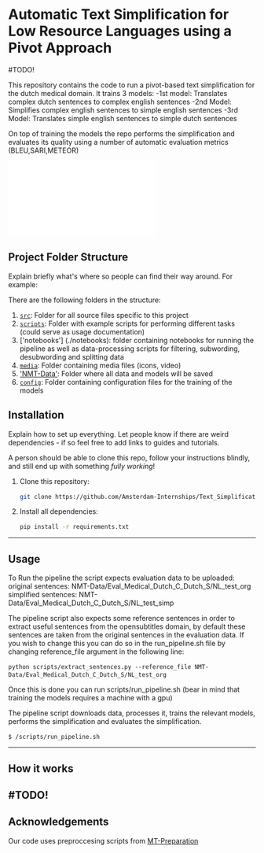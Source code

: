 # Automatic Text Simplification for Low Resource Languages using a Pivot Approach
#TODO! 

This repository contains the code to run a pivot-based text simplification for the dutch medical domain. It trains 3 models:
-1st model: Translates complex dutch sentences to complex english sentences 
-2nd Model: Simplifies complex english sentences to simple english sentences
-3rd Model: Translates simple english sentences to simple dutch sentences

On top of training the models the repo performs the simplification and evaluates its quality using a number of automatic evaluation metrics (BLEU,SARI,METEOR)

![](media/Pipeline_Text_Simplification_Pivot.pdf)


## Project Folder Structure

Explain briefly what's where so people can find their way around. For example:

There are the following folders in the structure:


1) [`src`](./src): Folder for all source files specific to this project
1) [`scripts`](./scripts): Folder with example scripts for performing different tasks (could serve as usage documentation)
1) ['notebooks'] (./notebooks): folder containing notebooks for running the pipeline as well as data-processing scripts for filtering, subwording, desubwording and splitting data
1) [`media`](./media): Folder containing media files (icons, video)
1) ['NMT-Data'](./NMT-Data): Folder where all data and models will be saved
1) [`config`](./config): Folder containing configuration files for the training of the models

## Installation

Explain how to set up everything. 
Let people know if there are weird dependencies - if so feel free to add links to guides and tutorials.

A person should be able to clone this repo, follow your instructions blindly, and still end up with something *fully working*!

1) Clone this repository:
    ```bash
    git clone https://github.com/Amsterdam-Internships/Text_Simplification
    ```

1) Install all dependencies:
    ```bash
    pip install -r requirements.txt
    ```
---


## Usage
To Run the pipeline the script expects evaluation data to be uploaded:
original sentences: NMT-Data/Eval_Medical_Dutch_C_Dutch_S/NL_test_org
simplified sentences: NMT-Data/Eval_Medical_Dutch_C_Dutch_S/NL_test_simp

The pipeline script also expects some reference sentences in order to extract useful sentences from the opensubtitles domain, by default these sentences are taken from the original sentences in the evaluation data. If you wish to change this you can do so in the run_pipeline.sh file by changing reference_file argument in the following line:

    python scripts/extract_sentences.py --reference_file NMT-Data/Eval_Medical_Dutch_C_Dutch_S/NL_test_org

Once this is done you can run scripts/run_pipeline.sh (bear in mind that training the models requires a machine with a gpu)

The pipeline script downloads data, processes it, trains the relevant models, performs the simplification and evaluates the simplification.

```
$ /scripts/run_pipeline.sh
```
---

## How it works

#TODO!
---
## Acknowledgements
Our code uses preproccesing scripts from [MT-Preparation](https://github.com/ymoslem/MT-Preparation)